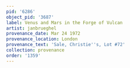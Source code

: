 ```yaml
---
pid: '6286'
object_pid: '3687'
label: Venus and Mars in the Forge of Vulcan
artist: janbrueghel
provenance_date: Mar 24 1972
provenance_location: London
provenance_text: 'Sale, Christie''s, Lot #72'
collection: provenance
order: '1359'
---
```

